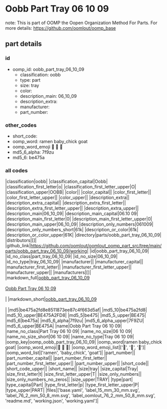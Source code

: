 # Oobb Part Tray 06 10 09  

note: This is part of OOMP the Oopen Organization Method For Parts. For more details: https://github.com/oomlout/oomp_base

##  part details





### id
* oomp_id: oobb_part_tray_06_10_09
  * classification: oobb
  * type: part
  * size: tray
  * color: 
  * description_main: 06_10_09
  * description_extra: 
  * manufacturer: 
  * part_number: 

### other_codes
* short_code: 
* oomp_word: ramen baby_chick goat
* oomp_word_emoji :ramen: :baby_chick: :goat:
* md5_6_alpha: 7f9zu
* md5_6: be475a

### all codes 
|classification|oobb|
|classification_capital|Oobb|
|classification_first_letter|o|
|classification_first_letter_upper|O|
|classification_upper|OOBB|
|color||
|color_capital||
|color_first_letter||
|color_first_letter_upper||
|color_upper||
|description_extra||
|description_extra_capital||
|description_extra_first_letter||
|description_extra_first_letter_upper||
|description_extra_upper||
|description_main|06_10_09|
|description_main_capital|06.10 09|
|description_main_first_letter|0|
|description_main_first_letter_upper|0|
|description_main_upper|06_10_09|
|description_only_numbers|061009|
|description_only_numbers_short|61k|
|description_or_color|61k|
|description_or_color_upper|61K|
|directory|parts/oobb_part_tray_06_10_09|
|distributors|[]|
|github_link|https://github.com/oomlout/oomlout_oomp_part_src/tree/main/parts/oobb_part_tray_06_10_09/working|
|id|oobb_part_tray_06_10_09|
|id_no_class|part_tray_06_10_09|
|id_no_size|06_10_09|
|id_no_type|tray_06_10_09|
|manufacturer||
|manufacturer_capital||
|manufacturer_first_letter||
|manufacturer_first_letter_upper||
|manufacturer_upper||
|manufacturers|[]|
|markdown_full|[oobb_part_tray_06_10_09](https://github.com/oomlout/oomlout_oomp_part_src/tree/main/parts/oobb_part_tray_06_10_09/working)<br>[](https://github.com/oomlout/oomlout_oomp_part_src/tree/main/parts/oobb_part_tray_06_10_09/working)<br>[Oobb Part Tray 06 10 09](https://github.com/oomlout/oomlout_oomp_part_src/tree/main/parts/oobb_part_tray_06_10_09/working)<br><br>|
|markdown_short|[oobb_part_tray_06_10_09](https://github.com/oomlout/oomlout_oomp_part_src/tree/main/parts/oobb_part_tray_06_10_09/working)<br><br>|
|md5|be475a2fd8e8511873ee87c4f663d5af|
|md5_10|be475a2fd8|
|md5_10_upper|BE475A2FD8|
|md5_5|be475|
|md5_5_upper|BE475|
|md5_6|be475a|
|md5_6_alpha|7f9zu|
|md5_6_alpha_upper|7F9ZU|
|md5_6_upper|BE475A|
|name|Oobb Part Tray 06 10 09|
|name_no_class|Part Tray 06 10 09|
|name_no_size|06 10 09|
|name_no_size_short|06 10 09|
|name_no_type|Tray 06 10 09|
|oomp_key|oomp_oobb_part_tray_06_10_09|
|oomp_word|ramen baby_chick goat|
|oomp_word_emoji|:ramen: :baby_chick: :goat:|
|oomp_word_emoji_list|[':ramen:', ':baby_chick:', ':goat:']|
|oomp_word_list|['ramen', 'baby_chick', 'goat']|
|part_number||
|part_number_capital||
|part_number_first_letter||
|part_number_first_letter_upper||
|part_number_upper||
|short_code||
|short_code_upper||
|short_name||
|size|tray|
|size_capital|Tray|
|size_first_letter|t|
|size_first_letter_upper|T|
|size_only_numbers||
|size_only_numbers_no_zeros||
|size_upper|TRAY|
|type|part|
|type_capital|Part|
|type_first_letter|p|
|type_first_letter_upper|P|
|type_upper|PART|
|files|['base.yaml', 'label_15_mm_30_mm.svg', 'label_76_2_mm_50_8_mm.svg', 'label_oomlout_76_2_mm_50_8_mm.svg', 'readme.md', 'working.json', 'working.yaml']|
